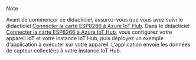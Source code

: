> [!NOTE]
> Avant de commencer ce didacticiel, assurez-vous que vous avez suivi le didacticiel [Connecter la carte ESP8266 à Azure IoT Hub](../articles/iot-hub/iot-hub-arduino-huzzah-esp8266-get-started.md). Dans le didacticiel [Connecter la carte ESP8266 à Azure IoT Hub](../articles/iot-hub/iot-hub-arduino-huzzah-esp8266-get-started.md), vous configurez votre appareil IoT et votre instance IoT Hub, puis déployez un exemple d’application à exécuter sur votre appareil. L’application envoie les données de capteur collectées à votre instance IoT Hub.
